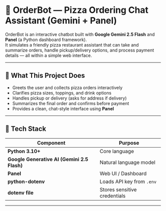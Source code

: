 # 🍕 OrderBot — Pizza Ordering Chat Assistant (Gemini + Panel)

OrderBot is an interactive chatbot built with **Google Gemini 2.5 Flash** and **Panel** (a Python dashboard framework).  
It simulates a friendly pizza restaurant assistant that can take and summarize orders, handle pickup/delivery options, and process payment details — all within a simple web interface.

---

## 🧠 What This Project Does

- Greets the user and collects pizza orders interactively  
- Clarifies pizza sizes, toppings, and drink options  
- Handles pickup or delivery (asks for address if delivery)  
- Summarizes the final order and confirms before payment  
- Provides a clean, chat-style interface using **Panel**  

---

## 🧩 Tech Stack

| Component | Purpose |
|------------|----------|
| **Python 3.10+** | Core language |
| **Google Generative AI (Gemini 2.5 Flash)** | Natural language model |
| **Panel** | Web UI / Dashboard |
| **python-dotenv** | Loads API key from `.env` |
| **dotenv file** | Stores sensitive credentials |

---

